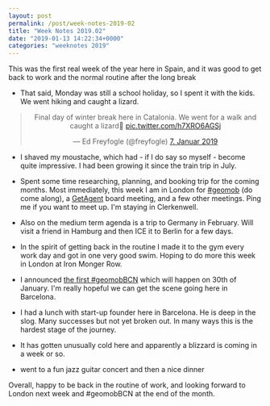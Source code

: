 ```yaml
---
layout: post
permalink: /post/week-notes-2019-02
title: "Week Notes 2019.02"
date: "2019-01-13 14:22:34+0000"
categories: "weeknotes 2019"
---
```



This was the first real week of the year here in Spain, and it was good to get back to work and the normal routine after the long break


  * That said, Monday was still a school holiday, so I spent it with the kids.
  We went hiking and caught a lizard.

<center>
<blockquote class="twitter-tweet" data-lang="de"><p lang="en" dir="ltr">Final day of winter break here in Catalonia. We went for a walk and caught a lizard🦎 <a href="https://t.co/h7XRO6AGSj">pic.twitter.com/h7XRO6AGSj</a></p>&mdash; Ed Freyfogle (@freyfogle) <a href="https://twitter.com/freyfogle/status/1082251801435533313?ref_src=twsrc%5Etfw">7. Januar 2019</a></blockquote>
</center>
<script async src="https://platform.twitter.com/widgets.js" charset="utf-8"></script>

  * I shaved my moustache, which had - if I do say so myself -  become quite
  impressive. I had been growing it since the train trip in July. 

  * Spent some time researching, planning, and booking trip for the coming
  months. Most immediately, this week I am in London for
  [#geomob](https://geomobldn.org/post/jan-16th-2019-geomob-details) (do
  come along), a [GetAgent](http://getagent.co.uk) board meeting, and a few
  other meetings. Ping me if you want to meet up. I'm staying in Clerkenwell.

  * Also on the medium term agenda is a trip to Germany in February. Will
  visit a friend in Hamburg and then ICE it to Berlin for a few days. 

  * In the spirit of getting back in the routine I made it to the gym
  every work day and got in one very good swim. Hoping to do more this week in
  London at Iron Monger Row. 

  * I announced [the first #geomobBCN](https://geomobldn.org/post/jan-30th-2019-geomob-barcelona-details) which will happen on 30th of January. I'm
  really hopeful we can get the scene going here in Barcelona.

  * I had a lunch with start-up founder here in Barcelona. He is deep in the
  slog. Many successes but not yet broken out. In many ways this is the
  hardest stage of the journey. 

  * It has gotten unusually cold here and apparently a blizzard is coming in
  a week or so. 

  * went to a fun jazz guitar concert and then a nice dinner
  
Overall, happy to be back in the routine of work, and looking forward to
London next week and #geomobBCN at the end of the month.



